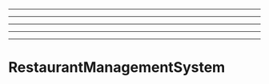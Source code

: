 --------------------------------------------------------------
----------------------------------------------------------------------------------------------------
----------------------------------------------------------------------------------------------------
----------------------------------------------------------------------------------------------------
----------------------------------------------------------------------------------------------------
# RestaurantManagementSystem
